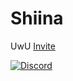 # Shiina
UwU [Invite](https://discord.com/oauth2/authorize?client_id=808445215617974313&scope=bot%20applications.commands&permissions=1010166905)

[![Discord](https://img.shields.io/discord/781158416521101312?style=for-the-badge)](https://discord.gg/QJaGpnd7wY)
